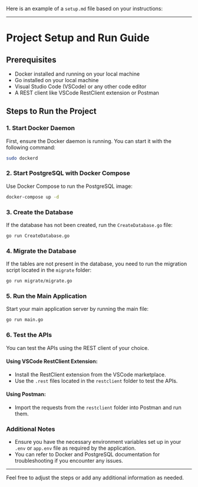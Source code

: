 Here is an example of a `setup.md` file based on your instructions:

---

# Project Setup and Run Guide

## Prerequisites

- Docker installed and running on your local machine
- Go installed on your local machine
- Visual Studio Code (VSCode) or any other code editor
- A REST client like VSCode RestClient extension or Postman

## Steps to Run the Project

### 1. Start Docker Daemon

First, ensure the Docker daemon is running. You can start it with the following command:

```sh
sudo dockerd
```

### 2. Start PostgreSQL with Docker Compose

Use Docker Compose to run the PostgreSQL image:

```sh
docker-compose up -d
```

### 3. Create the Database

If the database has not been created, run the `CreateDatabase.go` file:

```sh
go run CreateDatabase.go
```

### 4. Migrate the Database

If the tables are not present in the database, you need to run the migration script located in the `migrate` folder:

```sh
go run migrate/migrate.go
```

### 5. Run the Main Application

Start your main application server by running the main file:

```sh
go run main.go
```

### 6. Test the APIs

You can test the APIs using the REST client of your choice. 

#### Using VSCode RestClient Extension:

- Install the RestClient extension from the VSCode marketplace.
- Use the `.rest` files located in the `restclient` folder to test the APIs.

#### Using Postman:

- Import the requests from the `restclient` folder into Postman and run them.

### Additional Notes

- Ensure you have the necessary environment variables set up in your `.env` or `app.env` file as required by the application.
- You can refer to Docker and PostgreSQL documentation for troubleshooting if you encounter any issues.

---

Feel free to adjust the steps or add any additional information as needed.